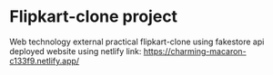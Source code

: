 # Flipkart-clone project
Web technology external practical
flipkart-clone using fakestore api
deployed website using netlify
link: https://charming-macaron-c133f9.netlify.app/
